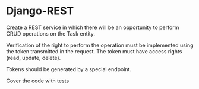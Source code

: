 # Django-REST

Create a REST service in which there will be an opportunity to perform CRUD operations on the Task entity.

Verification of the right to perform the operation must be implemented using the token transmitted in the request. 
The token must have access rights (read, update, delete).

Tokens should be generated by a special endpoint.

Cover the code with tests
